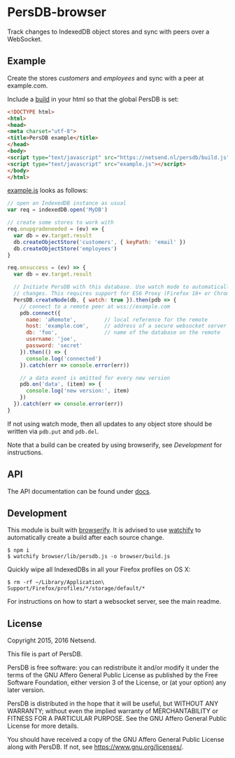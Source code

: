 # PersDB-browser

Track changes to IndexedDB object stores and sync with peers over a WebSocket.


## Example

Create the stores *customers* and *employees* and sync with a peer at example.com.

Include a [build](https://netsend.nl/persdb/build.js) in your html so that the global PersDB is set:
```html
<!DOCTYPE html>
<html>
<head>
<meta charset="utf-8">
<title>PersDB example</title>
</head>
<body>
<script type="text/javascript" src="https://netsend.nl/persdb/build.js"></script>
<script type="text/javascript" src="example.js"></script>
</body>
</html>
```

[example.js](https://github.com/Netsend/persdb/blob/master/browser/example/example.js) looks as follows:
```js
// open an IndexedDB instance as usual
var req = indexedDB.open('MyDB')

// create some stores to work with
req.onupgradeneeded = (ev) => {
  var db = ev.target.result
  db.createObjectStore('customers', { keyPath: 'email' })
  db.createObjectStore('employees')
}

req.onsuccess = (ev) => {
  var db = ev.target.result

  // Initiate PersDB with this database. Use watch mode to automatically track
  // changes. This requires support for ES6 Proxy (Firefox 18+ or Chrome 49+).
  PersDB.createNode(db, { watch: true }).then(pdb => {
    // connect to a remote peer at wss://example.com
    pdb.connect({
      name: 'aRemote',         // local reference for the remote
      host: 'example.com',     // address of a secure websocket server
      db: 'foo',               // name of the database on the remote
      username: 'joe',
      password: 'secret'
    }).then(() => {
      console.log('connected')
    }).catch(err => console.error(err))

    // a data event is emitted for every new version
    pdb.on('data', (item) => {
      console.log('new version:', item)
    })
  }).catch(err => console.error(err))
}
```

If not using watch mode, then all updates to any object store should be written
via `pdb.put` and `pdb.del`.

Note that a build can be created by using browserify, see *Development* for instructions.


## API

The API documentation can be found under [docs](https://github.com/Netsend/persdb/tree/master/browser/docs).


## Development

This module is built with [browserify](http://browserify.org). It is advised to use [watchify](https://www.npmjs.com/package/watchify) to
automatically create a build after each source change.

```shell
$ npm i
$ watchify browser/lib/persdb.js -o browser/build.js
```

Quickly wipe all IndexedDBs in all your Firefox profiles on OS X:
```shell
$ rm -rf ~/Library/Application\ Support/Firefox/profiles/*/storage/default/*
```

For instructions on how to start a websocket server, see the main readme.


## License

Copyright 2015, 2016 Netsend.

This file is part of PersDB.

PersDB is free software: you can redistribute it and/or modify it under the
terms of the GNU Affero General Public License as published by the Free Software
Foundation, either version 3 of the License, or (at your option) any later
version.

PersDB is distributed in the hope that it will be useful, but WITHOUT ANY
WARRANTY; without even the implied warranty of MERCHANTABILITY or FITNESS FOR A
PARTICULAR PURPOSE. See the GNU Affero General Public License for more details.

You should have received a copy of the GNU Affero General Public License along
with PersDB. If not, see <https://www.gnu.org/licenses/>.
